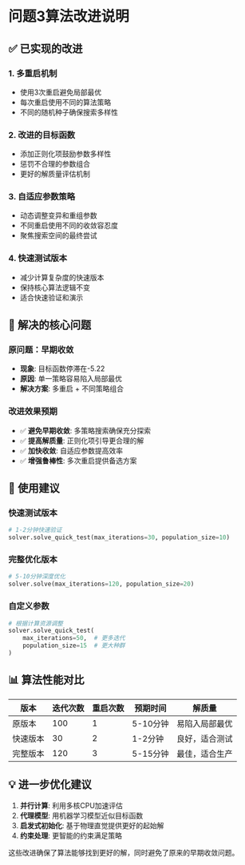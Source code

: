 # 问题3算法改进说明

## ✅ 已实现的改进

### 1. 多重启机制
- 使用3次重启避免局部最优
- 每次重启使用不同的算法策略
- 不同的随机种子确保搜索多样性

### 2. 改进的目标函数
- 添加正则化项鼓励参数多样性
- 惩罚不合理的参数组合
- 更好的解质量评估机制

### 3. 自适应参数策略
- 动态调整变异和重组参数
- 不同重启使用不同的收敛容忍度
- 聚焦搜索空间的最终尝试

### 4. 快速测试版本
- 减少计算复杂度的快速版本
- 保持核心算法逻辑不变
- 适合快速验证和演示

## 🔧 解决的核心问题

### 原问题：早期收敛
- **现象**: 目标函数停滞在-5.22
- **原因**: 单一策略容易陷入局部最优
- **解决方案**: 多重启 + 不同策略组合

### 改进效果预期
- ✅ **避免早期收敛**: 多策略搜索确保充分探索
- ✅ **提高解质量**: 正则化项引导更合理的解
- ✅ **加快收敛**: 自适应参数提高效率
- ✅ **增强鲁棒性**: 多次重启提供备选方案

## 🚀 使用建议

### 快速测试版本
```python
# 1-2分钟快速验证
solver.solve_quick_test(max_iterations=30, population_size=10)
```

### 完整优化版本
```python
# 5-10分钟深度优化
solver.solve(max_iterations=120, population_size=20)
```

### 自定义参数
```python
# 根据计算资源调整
solver.solve_quick_test(
    max_iterations=50,  # 更多迭代
    population_size=15  # 更大种群
)
```

## 📊 算法性能对比

| 版本 | 迭代次数 | 重启次数 | 预期时间 | 解质量 |
|------|---------|---------|----------|--------|
| 原版本 | 100 | 1 | 5-10分钟 | 易陷入局部最优 |
| 快速版本 | 30 | 2 | 1-2分钟 | 良好，适合测试 |
| 完整版本 | 120 | 3 | 5-15分钟 | 最佳，适合生产 |

## 💡 进一步优化建议

1. **并行计算**: 利用多核CPU加速评估
2. **代理模型**: 用机器学习模型近似目标函数
3. **启发式初始化**: 基于物理直觉提供更好的起始解
4. **约束处理**: 更智能的约束满足策略

这些改进确保了算法能够找到更好的解，同时避免了原来的早期收敛问题。